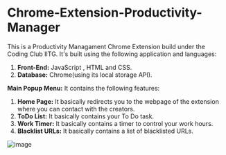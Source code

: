 # Chrome-Extension-Productivity-Manager

This is a Productivity Managament Chrome Extension build under the Coding Club IITG.
It's built using the following application and languages:

  1. **Front-End:** JavaScript , HTML and CSS.
  2. **Database:** Chrome(using its local storage API).

**Main Popup Menu:**
It contains the following features:
  1. **Home Page:** It basically redirects you to the webpage of the extension where you can contact with the creators.
  2. **ToDo List:** It basically contains your To Do task.
  3. **Work Timer:** It basically contains a timer to control your work hours.
  4. **Blacklist URLs:** It basically contains a list of blacklisted URLs.

![image](https://user-images.githubusercontent.com/78587230/125006411-b22fac00-e07b-11eb-8e26-41d737c832c2.png)

